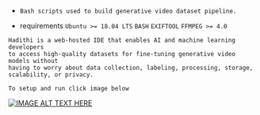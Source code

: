 * `
Bash scripts used to build generative video dataset pipeline.
`
  
* requirements
    `Ubuntu >= 18.04 LTS`
    `BASH`
    `EXIFTOOL`
    `FFMPEG >= 4.0`

```
Hadithi is a web-hosted IDE that enables AI and machine learning developers
to access high-quality datasets for fine-tuning generative video models without
having to worry about data collection, labeling, processing, storage, scalability, or privacy.
```

```
To setup and run click image below
```
[![IMAGE ALT TEXT HERE](https://i9.ytimg.com/vi_webp/XTEvSRM2QqY/mqdefault.webp?v=66e4819a&sqp=CKSCkrcG&rs=AOn4CLDC4HatUFfenMCCOMpT4tVPFo7xbQ)](https://www.youtube.com/watch?v=XTEvSRM2QqY)
